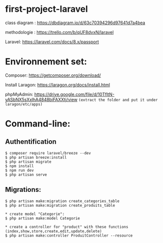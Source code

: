 # first-project-laravel

class diagram : https://dbdiagram.io/d/63c70394296d97641d7a4bea

methodologie : https://trello.com/b/qUF8dvxN/laravel

Laravel: https://laravel.com/docs/8.x/passport

# Environnement set:
Composer: https://getcomposer.org/download/

Install Laragon: https://laragon.org/docs/install.html

phpMyAdmin: https://drive.google.com/file/d/10TfltN-yASbNX5sXxlhA4848biFAXXtj/view ```(extract the folder and put it under laragon/etc/apps)```
# Command-line:

## Authentification 
```
$ composer require laravel/breeze --dev
$ php artisan breeze:install
$ php artisan migrate
$ npm install
$ npm run dev
$ php artisan serve
```
## Migrations:
```
$ php artisan make:migration create_categories_table
$ php artisan make:migration create_produits_table

* create model "Categorie": 
$ php artisan make:model Categorie

* create a controller for "product" with these functions (index,show,store,create,edit,update,delete)
$ php artisan make:controller ProduitController --resource
```
